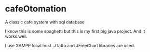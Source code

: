 # cafeOtomation
A classic cafe system with sql database

I know this is some spaghetti but this is my first big java project. And it works well.


I use XAMPP local host. JTatto and JFreeChart libraries are used.
